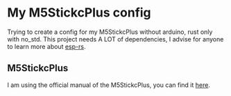 # My M5StickcPlus config

Trying to create a config for my M5StickcPlus without arduino, rust only with no_std. This project needs A LOT of dependencies, I advise for anyone to learn more about [esp-rs](https://docs.esp-rs.org/book/).

## M5StickcPlus

I am using the official manual of the M5StickcPlus, you can find it [here](https://cdn.competec.ch/documents2/8/5/9/185624958/185624958.pdf).